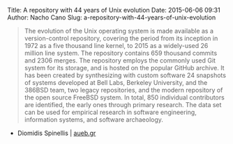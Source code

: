 Title: A repository with 44 years of Unix evolution
Date: 2015-06-06 09:31
Author: Nacho Cano
Slug: a-repository-with-44-years-of-unix-evolution

> The evolution of the Unix operating system is made available as a
> version-control repository, covering the period from its inception in
> 1972 as a five thousand line kernel, to 2015 as a widely-used 26
> million line system. The repository contains 659 thousand commits and
> 2306 merges. The repository employs the commonly used Git system for
> its storage, and is hosted on the popular GitHub archive. It has been
> created by synthesizing with custom software 24 snapshots of systems
> developed at Bell Labs, Berkeley University, and the 386BSD team, two
> legacy repositories, and the modern repository of the open source
> FreeBSD system. In total, 850 individual contributors are identified,
> the early ones through primary research. The data set can be used for
> empirical research in software engineering, information systems, and
> software archaeology.

- Diomidis Spinellis | [aueb.gr][]

  [aueb.gr]: http://www.dmst.aueb.gr/dds/pubs/conf/2015-MSR-Unix-History/html/Spi15c.html
    "A repository with 44 years of Unix evolution"
